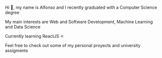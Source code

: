 Hi 👋, my name is Alfonso and I recently graduated with a Computer Science degree

My main interests are Web and Software Development, Machine Learning and Data Science

Currently learning ReactJS ⚛️

Feel free to check out some of my personal proyects and university assigments
